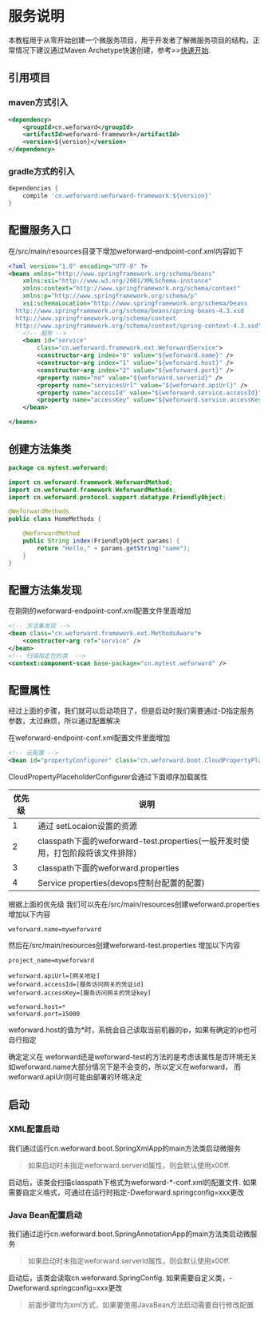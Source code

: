 # 服务说明

本教程用于从零开始创建一个微服务项目，用于开发者了解微服务项目的结构，正常情况下建议通过Maven Archetype快速创建，参考>>[快速开始](server).

## 引用项目

### maven方式引入
```xml
<dependency>
	<groupId>cn.weforward</groupId>
	<artifactId>weforward-framework</artifactId>
	<version>${version}</version>
</dependency>
```
### gradle方式的引入
```groovy
dependencies {
    compile 'cn.weforward:weforward-framework:${version}'
}
```

## 配置服务入口

在/src/main/resources目录下增加weforward-endpoint-conf.xml内容如下
```xml
<?xml version="1.0" encoding="UTF-8" ?>
<beans xmlns="http://www.springframework.org/schema/beans"
	xmlns:xsi="http://www.w3.org/2001/XMLSchema-instance"
	xmlns:context="http://www.springframework.org/schema/context"
	xmlns:p="http://www.springframework.org/schema/p"
	xsi:schemaLocation="http://www.springframework.org/schema/beans
  http://www.springframework.org/schema/beans/spring-beans-4.3.xsd
  http://www.springframework.org/schema/context
  http://www.springframework.org/schema/context/spring-context-4.3.xsd">
	<!-- 服务 -->
	<bean id="service"
		class="cn.weforward.framework.ext.WeforwardService">
		<constructor-arg index="0" value="${weforward.name}" />
		<constructor-arg index="1" value="${weforward.host}" />
		<constructor-arg index="2" value="${weforward.port}" />
		<property name="no" value="${weforward.serverid}" />
		<property name="servicesUrl" value="${weforward.apiUrl}" />
		<property name="accessId" value="${weforward.service.accessId}" />
		<property name="accessKey" value="${weforward.service.accessKey}" />
	</bean>

</beans>
```

## 创建方法集类

```java
package cn.mytest.weforward;

import cn.weforward.framework.WeforwardMethod;
import cn.weforward.framework.WeforwardMethods;
import cn.weforward.protocol.support.datatype.FriendlyObject;

@WeforwardMethods
public class HomeMethods {

	@WeforwardMethod
	public String index(FriendlyObject params) {
		return "Hello," + params.getString("name");
	}
}
```

## 配置方法集发现

在刚刚的weforward-endpoint-conf.xml配置文件里面增加
```xml
<!-- 方法集发现 -->
<bean class="cn.weforward.framework.ext.MethodsAware">
	<constructor-arg ref="service" />
</bean>
<!-- 扫描指定包的类  -->
<context:component-scan base-package="cn.mytest.weforward" />
```

## 配置属性

经过上面的步骤，我们就可以启动项目了，但是启动时我们需要通过-D指定服务参数，太过麻烦，所以通过配置解决

在weforward-endpoint-conf.xml配置文件里面增加

```xml
<!-- 云配置 -->
<bean id="propertyConfigurer" class="cn.weforward.boot.CloudPropertyPlaceholderConfigurer"/>
```

CloudPropertyPlaceholderConfigurer会通过下面顺序加载属性

|优先级	|说明	|
|----	|----	|
|1		|通过 setLocaion设置的资源	|
|2		|classpath下面的weforward-test.properties(一般开发时使用，打包阶段将该文件排除)	|
|3		|classpath下面的weforward.properties											|																				|
|4		|Service properties(devops控制台配置的配置)									|

根据上面的优先级 我们可以先在/src/main/resources创建weforward.properties 增加以下内容

```properties
weforward.name=myweforward
```

然后在/src/main/resources创建weforward-test.properties 增加以下内容
```
project_name=myweforward

weforward.apiUrl=[网关地址]
weforward.accessId=[服务访问网关的凭证id]
weforward.accessKey=[服务访问网关的凭证key]

weforward.host=*
weforward.port=15000
```

weforward.host的值为*时，系统会自己读取当前机器的ip，如果有确定的ip也可自行指定

确定定义在 weforward还是weforward-test的方法的是考虑该属性是否环境无关 如weforward.name大部分情况下是不会变的，所以定义在weforward， 而weforward.apiUrl则可能由部署的环境决定

## 启动

### XML配置启动
我们通过运行cn.weforward.boot.SpringXmlApp的main方法类启动微服务


>如果启动时未指定weforward.serverid属性，则会默认使用x00ff.

启动后，该类会扫描classpath下格式为weforward-*-conf.xml的配置文件. 如果需要自定义格式，可通过在运行时指定-Dweforward.springconfig=xxx更改

### Java Bean配置启动
我们通过运行cn.weforward.boot.SpringAnnotationApp的main方法类启动微服务

>如果启动时未指定weforward.serverid属性，则会默认使用x00ff.

启动后，该类会读取cn.weforward.SpringConfig. 如果需要自定义类，-Dweforward.springconfig=xxx更改

> 前面步骤均为xml方式，如果要使用JavaBean方法启动需要自行修改配置